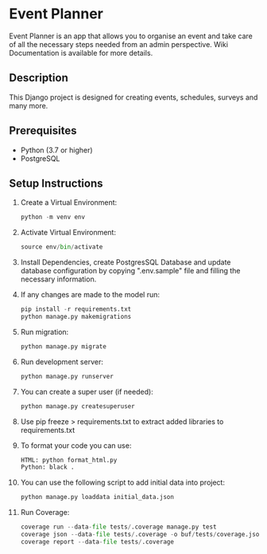 # Event Planner

Event Planner is an app that allows you to organise an event and take care of all the necessary steps needed from an admin perspective.
Wiki Documentation is available for more details.

## Description

This Django project is designed for creating events, schedules, surveys and many more.

## Prerequisites

- Python (3.7 or higher)
- PostgreSQL

## Setup Instructions

1. Create a Virtual Environment:

    ```python
    python -m venv env
    ```

2. Activate Virtual Environment:

    ```python
    source env/bin/activate
    ```

3. Install Dependencies, create PostgresSQL Database and update database configuration by copying ".env.sample" file and filling the necessary information.
4. If any changes are made to the model run:

    ```python
    pip install -r requirements.txt
    python manage.py makemigrations
    ```

5. Run migration:

    ```python
    python manage.py migrate
    ```

6. Run development server:

    ```python
    python manage.py runserver
    ```

7. You can create a super user (if needed):

    ```python
    python manage.py createsuperuser
    ```

8. Use pip freeze > requirements.txt to extract added libraries to requirements.txt

9. To format your code you can use:

    ```python
    HTML: python format_html.py
    Python: black .
    ```

10. You can use the following script to add initial data into project:

    ```python
    python manage.py loaddata initial_data.json
    ```

11. Run Coverage:

    ```python
    coverage run --data-file tests/.coverage manage.py test
    coverage json --data-file tests/.coverage -o buf/tests/coverage.json
    coverage report --data-file tests/.coverage
    ```
